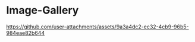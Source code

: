 # Image-Gallery
 


https://github.com/user-attachments/assets/9a3a4dc2-ec32-4cb9-96b5-984eae82b644

